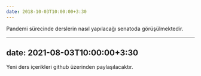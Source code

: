 ```yaml
---
date: 2018-10-03T10:00:00+3:30
---
```

Pandemi sürecinde derslerin nasıl yapılacağı senatoda görüşülmektedir.

---
date: 2021-08-03T10:00:00+3:30
---
Yeni ders içerikleri github üzerinden paylaşılacaktır.

